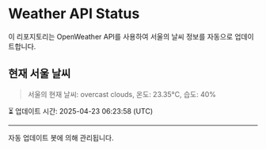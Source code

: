
# Weather API Status

이 리포지토리는 OpenWeather API를 사용하여 서울의 날씨 정보를 자동으로 업데이트합니다.

## 현재 서울 날씨
> 서울의 현재 날씨: overcast clouds, 온도: 23.35°C, 습도: 40%

⏳ 업데이트 시간: 2025-04-23 06:23:58 (UTC)

---
자동 업데이트 봇에 의해 관리됩니다.
